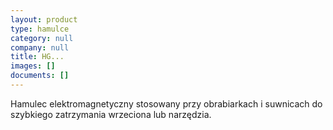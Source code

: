 ```yaml
---
layout: product
type: hamulce
category: null
company: null
title: HG...
images: []
documents: []
---
```

Hamulec elektromagnetyczny stosowany przy obrabiarkach i suwnicach do szybkiego zatrzymania wrzeciona lub narzędzia.